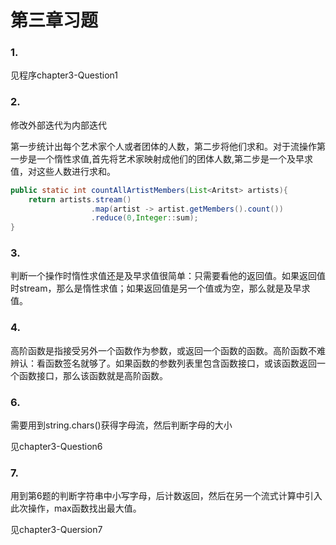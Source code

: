 # 第三章习题



### 1.
见程序chapter3-Question1

### 2.

修改外部迭代为内部迭代

第一步统计出每个艺术家个人或者团体的人数，第二步将他们求和。对于流操作第一步是一个惰性求值,首先将艺术家映射成他们的团体人数,第二步是一个及早求值，对这些人数进行求和。

```java
public static int countAllArtistMembers(List<Aritst> artists){
    return artists.stream()
                  .map(artist -> artist.getMembers().count())
                  .reduce(0,Integer::sum);
}
```

### 3.

判断一个操作时惰性求值还是及早求值很简单：只需要看他的返回值。如果返回值时stream，那么是惰性求值；如果返回值是另一个值或为空，那么就是及早求值。

### 4.

高阶函数是指接受另外一个函数作为参数，或返回一个函数的函数。高阶函数不难辨认：看函数签名就够了。如果函数的参数列表里包含函数接口，或该函数返回一个函数接口，那么该函数就是高阶函数。

### 6.

需要用到string.chars()获得字母流，然后判断字母的大小

见chapter3-Question6

### 7.

用到第6题的判断字符串中小写字母，后计数返回，然后在另一个流式计算中引入此次操作，max函数找出最大值。

见chapter3-Quersion7

